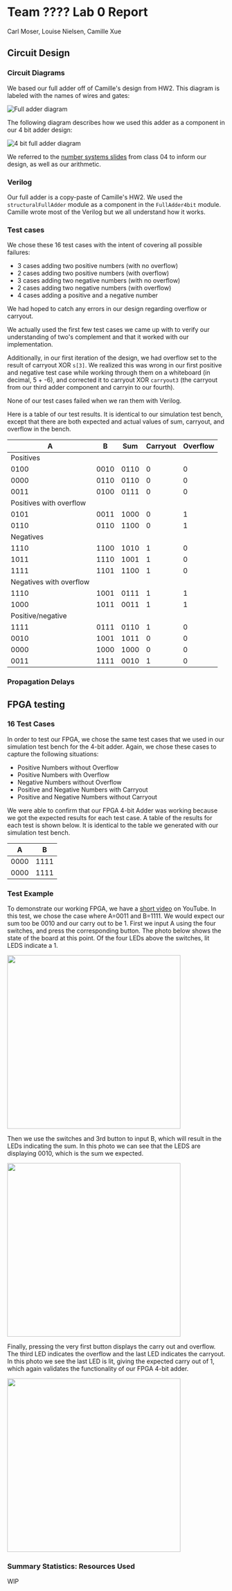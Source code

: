 # Team ???? Lab 0 Report

Carl Moser, Louise Nielsen, Camille Xue

## Circuit Design

### Circuit Diagrams

We based our full adder off of Camille's design from HW2. This diagram is labeled with the names of wires and gates:

![Full adder diagram](/images/full_adder.jpg)

The following diagram describes how we used this adder as a component in our 4 bit adder design:

![4 bit full adder diagram](/images/four_adder.jpg)

We referred to the [number systems slides](https://canvas.instructure.com/courses/1414489/pages/day-04-number-systems) from class 04 to inform our design, as well as our arithmetic.

### Verilog

Our full adder is a copy-paste of Camille's HW2. We used the `structuralFullAdder` module as a component in the `FullAdder4bit` module. Camille wrote most of the Verilog but we all understand how it works.

### Test cases

We chose these 16 test cases with the intent of covering all possible failures:
- 3 cases adding two positive numbers (with no overflow)
- 2 cases adding two positive numbers (with overflow)
- 3 cases adding two negative numbers (with no overflow)
- 2 cases adding two negative numbers (with overflow)
- 4 cases adding a positive and a negative number

We had hoped to catch any errors in our design regarding overflow or carryout.

We actually used the first few test cases we came up with to verify our understanding of two's complement and that it worked with our implementation.

Additionally, in our first iteration of the design, we had overflow set to the result of carryout XOR `s[3]`. We realized this was wrong in our first positive and negative test case while working through them on a whiteboard (in decimal, 5 + -6), and corrected it to carryout XOR `carryout3` (the carryout from our third adder component and carryin to our fourth).

None of our test cases failed when we ran them with Verilog.

Here is a table of our test results. It is identical to our simulation test bench, except that there are both expected and actual values of sum, carryout, and overflow in the bench.

| A | B | Sum | Carryout | Overflow |
| --- | --- | --- | --- | --- |
| Positives | | | | |
| 0100 | 0010 | 0110 | 0 | 0 |
| 0000 | 0110 | 0110 | 0 | 0 |
| 0011 | 0100 | 0111 | 0 | 0 |
| Positives with overflow | | | | |
| 0101 | 0011 | 1000 | 0 | 1 |
| 0110 | 0110 | 1100 | 0 | 1 |
| Negatives | | | | |
| 1110 | 1100 | 1010 | 1 | 0 |
| 1011 | 1110 | 1001 | 1 | 0 |
| 1111 | 1101 | 1100 | 1 | 0 |
| Negatives with overflow | | | | |
| 1110 | 1001 | 0111 | 1 | 1 |
| 1000 | 1011 | 0011 | 1 | 1 |
| Positive/negative | | | | | 
| 1111 | 0111 | 0110 | 1 | 0 |
| 0010 | 1001 | 1011 | 0 | 0 |
| 0000 | 1000 | 1000 | 0 | 0 |
| 0011 | 1111 | 0010 | 1 | 0 |


### Propagation Delays

## FPGA testing

### 16 Test Cases
In order to test our FPGA, we chose the same test cases that we used in our simulation test bench for the 4-bit adder. Again, we chose these cases to capture the following situations:
* Positive Numbers without Overflow
* Positive Numbers with Overflow
* Negative Numbers without Overflow
* Positive and Negative Numbers with Carryout
* Positive and Negative Numbers without Carryout

We were able to confirm that our FPGA 4-bit Adder was working because we got the expected results for each test case. A table of the results for each test is shown below. It is identical to the table we generated with our simulation test bench.

A | B
------------ | -------------
0000 | 1111
0000 | 1111

### Test Example
To demonstrate our working FPGA, we have a [short video](https://youtu.be/c9_2-7uq8pI) on YouTube. In this test, we chose the case where A=0011 and B=1111. We would expect our sum too be 0010 and our carry out to be 1. First we input A using the four switches, and press the corresponding button. The photo below shows the state of the board at this point. Of the four LEDs above the switches, lit LEDS indicate a 1.

<img src="https://raw.githubusercontent.com/nielsenlouise/Lab0/master/images/FPGA_A.jpg" width="400px" />

Then we use the switches and 3rd button to input B, which will result in the LEDs indicating the sum. In this photo we can see that the LEDS are displaying 0010, which is the sum we expected.

<img src="https://raw.githubusercontent.com/nielsenlouise/Lab0/master/images/FPGA_SUM.jpg" width="400px" />

Finally, pressing the very first button displays the carry out and overflow. The third LED indicates the overflow and the last LED indicates the carryout. In this photo we see the last LED is lit, giving the expected carry out of 1, which again validates
the functionality of our FPGA 4-bit adder.

<img src="https://raw.githubusercontent.com/nielsenlouise/Lab0/master/images/FPGA_CO.jpg" width="400px" />

### Summary Statistics: Resources Used

WIP
